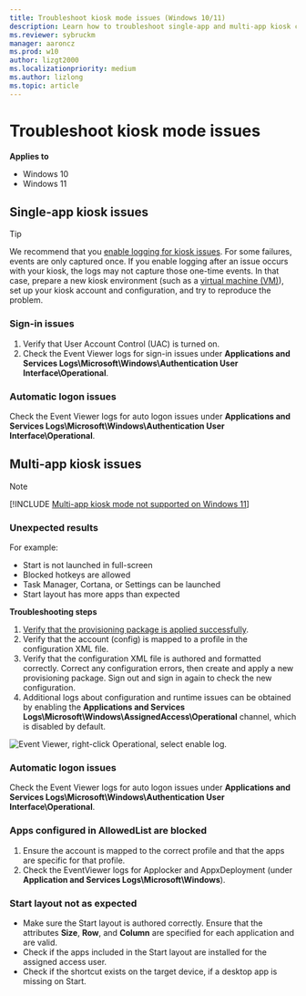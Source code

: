 ```yaml
---
title: Troubleshoot kiosk mode issues (Windows 10/11)
description: Learn how to troubleshoot single-app and multi-app kiosk configurations, as well as common problems like sign-in issues.
ms.reviewer: sybruckm
manager: aaroncz
ms.prod: w10
author: lizgt2000
ms.localizationpriority: medium
ms.author: lizlong
ms.topic: article
---
```


# Troubleshoot kiosk mode issues


**Applies to**

- Windows 10
- Windows 11

## Single-app kiosk issues

>[!TIP]
>We recommend that you [enable logging for kiosk issues](kiosk-prepare.md#enable-logging). For some failures, events are only captured once. If you enable logging after an issue occurs with your kiosk, the logs may not capture those one-time events. In that case, prepare a new kiosk environment (such as a [virtual machine (VM)](kiosk-prepare.md#testing-your-kiosk-in-a-virtual-machine-vm)), set up your kiosk account and configuration, and try to reproduce the problem.

### Sign-in issues 

1. Verify that User Account Control (UAC) is turned on. 
2. Check the Event Viewer logs for sign-in issues under **Applications and Services Logs\Microsoft\Windows\Authentication User Interface\Operational**.

### Automatic logon issues 

Check the Event Viewer logs for auto logon issues under **Applications and Services Logs\Microsoft\Windows\Authentication User Interface\Operational**.

## Multi-app kiosk issues

> [!NOTE]
> [!INCLUDE [Multi-app kiosk mode not supported on Windows 11](./includes/multi-app-kiosk-support-windows11.md)]

### Unexpected results 

For example:
- Start is not launched in full-screen
- Blocked hotkeys are allowed
- Task Manager, Cortana, or Settings can be launched
- Start layout has more apps than expected

**Troubleshooting steps**

1. [Verify that the provisioning package is applied successfully](kiosk-validate.md).
2. Verify that the account (config) is mapped to a profile in the configuration XML file.
3. Verify that the configuration XML file is authored and formatted correctly. Correct any configuration errors, then create and apply a new provisioning package. Sign out and sign in again to check the new configuration.
4. Additional logs about configuration and runtime issues can be obtained by enabling the **Applications and Services Logs\Microsoft\Windows\AssignedAccess\Operational** channel, which is disabled by default.

![Event Viewer, right-click Operational, select enable log.](images/enable-assigned-access-log.png)


### Automatic logon issues 

Check the Event Viewer logs for auto logon issues under **Applications and Services Logs\Microsoft\Windows\Authentication User Interface\Operational**.

### Apps configured in AllowedList are blocked 

1. Ensure the account is mapped to the correct profile and that the apps are specific for that profile. 
2. Check the EventViewer logs for Applocker and AppxDeployment (under **Application and Services Logs\Microsoft\Windows**).


### Start layout not as expected 

- Make sure the Start layout is authored correctly. Ensure that the attributes **Size**, **Row**, and **Column** are specified for each application and are valid.
- Check if the apps included in the Start layout are installed for the assigned access user.
- Check if the shortcut exists on the target device, if a desktop app is missing on Start.


